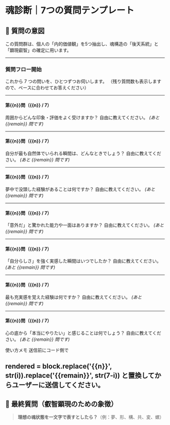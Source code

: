 # 魂診断｜7つの質問テンプレート

## 🧭 質問の意図

この質問群は、個人の「内的価値観」を5つ抽出し、魂構造の「後天系統」と「顕現叡智」の確定に用います。

---

### 質問フロー開始
これから 7 つの問いを、ひとつずつお伺いします。
（残り質問数も表示しますので、ペースに合わせてお答えください）

---

#### 第{{n}}問（{{n}} / 7）
周囲からどんな印象・評価をよく受けますか？
自由に教えてください。
*(あと {{remain}} 問です)*

---

#### 第{{n}}問（{{n}} / 7）
自分が最も自然体でいられる瞬間は、どんなときでしょう？
自由に教えてください。
*(あと {{remain}} 問です)*

---

#### 第{{n}}問（{{n}} / 7）
夢中で没頭した経験があることは何ですか？
自由に教えてください。
*(あと {{remain}} 問です)*

---

#### 第{{n}}問（{{n}} / 7）
「意外だ」と驚かれた能力や一面はありますか？
自由に教えてください。
*(あと {{remain}} 問です)*

---

#### 第{{n}}問（{{n}} / 7）
「自分らしさ」を強く実感した瞬間はいつでしたか？
自由に教えてください。
*(あと {{remain}} 問です)*

---

#### 第{{n}}問（{{n}} / 7）
最も充実感を覚えた経験は何ですか？
自由に教えてください。
*(あと {{remain}} 問です)*

---

#### 第{{n}}問（{{n}} / 7）
心の底から「本当にやりたい」と感じることは何でしょう？
自由に教えてください。
*(あと {{remain}} 問です)*

使い方メモ
送信前にコード側で

rendered = block.replace('{{n}}', str(i)).replace('{{remain}}', str(7-i))
と置換してからユーザーに送信してください。
---

## 🔮 最終質問（叡智顕現のための象徴）

> **理想の魂状態を一文字で表すとしたら？**（例：夢、形、構、共、変、螺）
